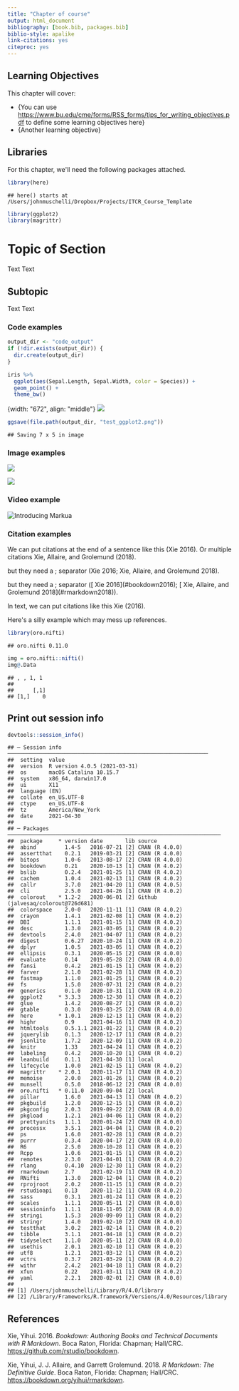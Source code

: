 ```yaml
---
title: "Chapter of course"
output: html_document
bibliography: [book.bib, packages.bib]
biblio-style: apalike
link-citations: yes
citeproc: yes
---
```


## Learning Objectives

This chapter will cover:  

- {You can use https://www.bu.edu/cme/forms/RSS_forms/tips_for_writing_objectives.pdf to define some learning objectives here}
- {Another learning objective}

## Libraries

For this chapter, we'll need the following packages attached. 


```r
library(here)
```

```
## here() starts at /Users/johnmuschelli/Dropbox/Projects/ITCR_Course_Template
```

```r
library(ggplot2)
library(magrittr)
```

# Topic of Section

Text Text

## Subtopic

Text Text 

### Code examples


```r
output_dir <- "code_output"
if (!dir.exists(output_dir)) {
  dir.create(output_dir)
}
```


```r
iris %>%
  ggplot(aes(Sepal.Length, Sepal.Width, color = Species)) +
  geom_point() +
  theme_bw()
```

{width: "672", align: "middle"}
![](02-chapter_of_course_files/figure-html/unnamed-chunk-3-1.png)


```r
ggsave(file.path(output_dir, "test_ggplot2.png"))
```

```
## Saving 7 x 5 in image
```

### Image examples

![](resources/images/itcr_training_network.png)

![](resources/images/tools.png)

### Video example

![Introducing Markua](https://www.youtube.com/watch?t=105&v=VOCYL-FNbr0)

### Citation examples

We can put citations at the end of a sentence like this (Xie 2016).
Or multiple citations Xie, Allaire, and Grolemund (2018).

but they need a ; separator (Xie 2016; Xie, Allaire, and Grolemund 2018).

but they need a ; separator (\[ Xie 2016\](\#bookdown2016); \[ Xie, Allaire, and Grolemund 2018\](\#rmarkdown2018)).

In text, we can put citations like this Xie (2016).


Here's a silly example which may mess up references.

```r
library(oro.nifti)
```

```
## oro.nifti 0.11.0
```

```r
img = oro.nifti::nifti()
img@.Data
```

```
## , , 1, 1
## 
##      [,1]
## [1,]    0
```

## Print out session info


```r
devtools::session_info()
```

```
## ─ Session info ───────────────────────────────────────────────────────────────
##  setting  value                       
##  version  R version 4.0.5 (2021-03-31)
##  os       macOS Catalina 10.15.7      
##  system   x86_64, darwin17.0          
##  ui       X11                         
##  language (EN)                        
##  collate  en_US.UTF-8                 
##  ctype    en_US.UTF-8                 
##  tz       America/New_York            
##  date     2021-04-30                  
## 
## ─ Packages ───────────────────────────────────────────────────────────────────
##  package     * version date       lib source                            
##  abind         1.4-5   2016-07-21 [2] CRAN (R 4.0.0)                    
##  assertthat    0.2.1   2019-03-21 [2] CRAN (R 4.0.0)                    
##  bitops        1.0-6   2013-08-17 [2] CRAN (R 4.0.0)                    
##  bookdown      0.21    2020-10-13 [1] CRAN (R 4.0.2)                    
##  bslib         0.2.4   2021-01-25 [1] CRAN (R 4.0.2)                    
##  cachem        1.0.4   2021-02-13 [1] CRAN (R 4.0.2)                    
##  callr         3.7.0   2021-04-20 [1] CRAN (R 4.0.5)                    
##  cli           2.5.0   2021-04-26 [1] CRAN (R 4.0.2)                    
##  colorout    * 1.2-2   2020-06-01 [2] Github (jalvesaq/colorout@726d681)
##  colorspace    2.0-0   2020-11-11 [1] CRAN (R 4.0.2)                    
##  crayon        1.4.1   2021-02-08 [1] CRAN (R 4.0.2)                    
##  DBI           1.1.1   2021-01-15 [1] CRAN (R 4.0.2)                    
##  desc          1.3.0   2021-03-05 [1] CRAN (R 4.0.2)                    
##  devtools      2.4.0   2021-04-07 [1] CRAN (R 4.0.2)                    
##  digest        0.6.27  2020-10-24 [1] CRAN (R 4.0.2)                    
##  dplyr         1.0.5   2021-03-05 [1] CRAN (R 4.0.2)                    
##  ellipsis      0.3.1   2020-05-15 [2] CRAN (R 4.0.0)                    
##  evaluate      0.14    2019-05-28 [2] CRAN (R 4.0.0)                    
##  fansi         0.4.2   2021-01-15 [1] CRAN (R 4.0.2)                    
##  farver        2.1.0   2021-02-28 [1] CRAN (R 4.0.2)                    
##  fastmap       1.1.0   2021-01-25 [1] CRAN (R 4.0.2)                    
##  fs            1.5.0   2020-07-31 [2] CRAN (R 4.0.2)                    
##  generics      0.1.0   2020-10-31 [1] CRAN (R 4.0.2)                    
##  ggplot2     * 3.3.3   2020-12-30 [1] CRAN (R 4.0.2)                    
##  glue          1.4.2   2020-08-27 [1] CRAN (R 4.0.2)                    
##  gtable        0.3.0   2019-03-25 [2] CRAN (R 4.0.0)                    
##  here        * 1.0.1   2020-12-13 [1] CRAN (R 4.0.2)                    
##  highr         0.9     2021-04-16 [1] CRAN (R 4.0.2)                    
##  htmltools     0.5.1.1 2021-01-22 [1] CRAN (R 4.0.2)                    
##  jquerylib     0.1.3   2020-12-17 [1] CRAN (R 4.0.2)                    
##  jsonlite      1.7.2   2020-12-09 [1] CRAN (R 4.0.2)                    
##  knitr         1.33    2021-04-24 [1] CRAN (R 4.0.2)                    
##  labeling      0.4.2   2020-10-20 [1] CRAN (R 4.0.2)                    
##  leanbuild     0.1.1   2021-04-30 [1] local                             
##  lifecycle     1.0.0   2021-02-15 [1] CRAN (R 4.0.2)                    
##  magrittr    * 2.0.1   2020-11-17 [1] CRAN (R 4.0.2)                    
##  memoise       2.0.0   2021-01-26 [1] CRAN (R 4.0.2)                    
##  munsell       0.5.0   2018-06-12 [2] CRAN (R 4.0.0)                    
##  oro.nifti   * 0.11.0  2020-09-04 [2] local                             
##  pillar        1.6.0   2021-04-13 [1] CRAN (R 4.0.2)                    
##  pkgbuild      1.2.0   2020-12-15 [1] CRAN (R 4.0.2)                    
##  pkgconfig     2.0.3   2019-09-22 [2] CRAN (R 4.0.0)                    
##  pkgload       1.2.1   2021-04-06 [1] CRAN (R 4.0.2)                    
##  prettyunits   1.1.1   2020-01-24 [2] CRAN (R 4.0.0)                    
##  processx      3.5.1   2021-04-04 [1] CRAN (R 4.0.2)                    
##  ps            1.6.0   2021-02-28 [1] CRAN (R 4.0.2)                    
##  purrr         0.3.4   2020-04-17 [2] CRAN (R 4.0.0)                    
##  R6            2.5.0   2020-10-28 [1] CRAN (R 4.0.2)                    
##  Rcpp          1.0.6   2021-01-15 [1] CRAN (R 4.0.2)                    
##  remotes       2.3.0   2021-04-01 [1] CRAN (R 4.0.2)                    
##  rlang         0.4.10  2020-12-30 [1] CRAN (R 4.0.2)                    
##  rmarkdown     2.7     2021-02-19 [1] CRAN (R 4.0.2)                    
##  RNifti        1.3.0   2020-12-04 [1] CRAN (R 4.0.2)                    
##  rprojroot     2.0.2   2020-11-15 [1] CRAN (R 4.0.2)                    
##  rstudioapi    0.13    2020-11-12 [1] CRAN (R 4.0.2)                    
##  sass          0.3.1   2021-01-24 [1] CRAN (R 4.0.2)                    
##  scales        1.1.1   2020-05-11 [2] CRAN (R 4.0.0)                    
##  sessioninfo   1.1.1   2018-11-05 [2] CRAN (R 4.0.0)                    
##  stringi       1.5.3   2020-09-09 [1] CRAN (R 4.0.2)                    
##  stringr       1.4.0   2019-02-10 [2] CRAN (R 4.0.0)                    
##  testthat      3.0.2   2021-02-14 [1] CRAN (R 4.0.2)                    
##  tibble        3.1.1   2021-04-18 [1] CRAN (R 4.0.2)                    
##  tidyselect    1.1.0   2020-05-11 [2] CRAN (R 4.0.0)                    
##  usethis       2.0.1   2021-02-10 [1] CRAN (R 4.0.2)                    
##  utf8          1.2.1   2021-03-12 [1] CRAN (R 4.0.2)                    
##  vctrs         0.3.7   2021-03-29 [1] CRAN (R 4.0.2)                    
##  withr         2.4.2   2021-04-18 [1] CRAN (R 4.0.2)                    
##  xfun          0.22    2021-03-11 [1] CRAN (R 4.0.2)                    
##  yaml          2.2.1   2020-02-01 [2] CRAN (R 4.0.0)                    
## 
## [1] /Users/johnmuschelli/Library/R/4.0/library
## [2] /Library/Frameworks/R.framework/Versions/4.0/Resources/library
```

## References
Xie, Yihui. 2016. *Bookdown: Authoring Books and Technical Documents with R Markdown*. Boca Raton, Florida: Chapman; Hall/CRC. <https://github.com/rstudio/bookdown>.


Xie, Yihui, J. J. Allaire, and Garrett Grolemund. 2018. *R Markdown: The Definitive Guide*. Boca Raton, Florida: Chapman; Hall/CRC. <https://bookdown.org/yihui/rmarkdown>.


